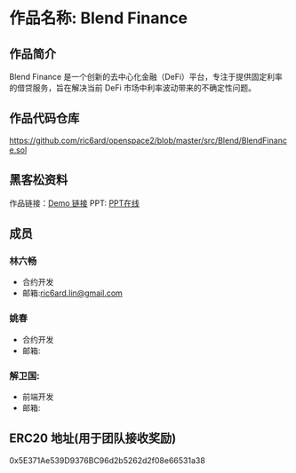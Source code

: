 # 作品名称: Blend Finance

## 作品简介

Blend Finance 是一个创新的去中心化金融（DeFi）平台，专注于提供固定利率的借贷服务，旨在解决当前 DeFi 市场中利率波动带来的不确定性问题。

## 作品代码仓库
https://github.com/ric6ard/openspace2/blob/master/src/Blend/BlendFinance.sol

## 黑客松资料
作品链接：[Demo 链接](https://blend-three.vercel.app/)
PPT: [PPT在线](https://www.canva.com/design/DAGj4euv1BU/K9l5JkLxxrjMVs5UR1DEbw/edit)

## 成员

### 林六畅
- 合约开发
- 邮箱:ric6ard.lin@gmail.com

### 姚春
- 合约开发
- 邮箱:

### 解卫国:
- 前端开发
- 邮箱:

## ERC20 地址(用于团队接收奖励)
0x5E371Ae539D9376BC96d2b5262d2f08e66531a38

